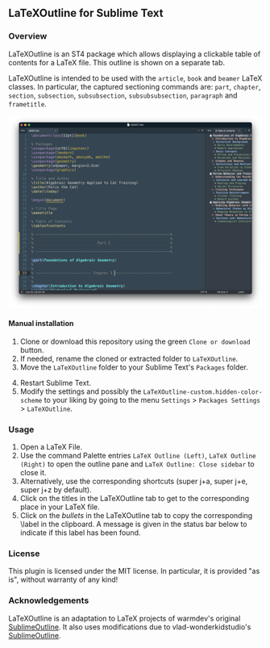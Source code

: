 ## LaTeXOutline for Sublime Text

### Overview

LaTeXOutline is an ST4 package which allows displaying a clickable table of contents for a LaTeX file. This outline is shown on a separate tab.

LaTeXOutline is intended to be used with the `article`, `book` and `beamer` LaTeX classes.
In particular, the captured sectioning commands are: `part`, `chapter`, `section`, `subsection`, `subsubsection`, `subsubsubsection`, `paragraph` and `frametitle`.

![LaTeXOutline example](./images/example.png)

#### Manual installation

1. Clone or download this repository using the green `Clone or download` button.
2. If needed, rename the cloned or extracted folder to `LaTeXOutline`. 
3. Move the `LaTeXOutline` folder to your Sublime Text's `Packages` folder. 
<!-- To find the `Packages` folder, click the menu `Settings` > `Browse Packages`. -->
4. Restart Sublime Text.
5. Modify the settings and possibly the `LaTeXOutline-custom.hidden-color-scheme` to your liking by going to the menu `Settings` > `Packages Settings`  > `LaTeXOutline`.

### Usage

1. Open a LaTeX File.
2. Use the command Palette entries `LaTeX Outline (Left)`, `LaTeX Outline (Right)` to open the outline pane and `LaTeX Outline: Close sidebar` to close it.
2. Alternatively, use the corresponding shortcuts (super j+a, super j+e, super j+z by default).
3. Click on the titles in the LaTeXOutline tab to get to the corresponding place in your LaTeX file.
3. Click on the *bullets* in the LaTeXOutline tab to copy the corresponding \label in the clipboard.
A message is given in the status bar below to indicate if this label has been found.

### License

This plugin is licensed under the MIT license. In particular, it is provided "as is", without warranty of any kind!

### Acknowledgements

LaTeXOutline is an adaptation to LaTeX projects of warmdev's original [SublimeOutline](https://github.com/warmdev/SublimeOutline). It also uses modifications due to vlad-wonderkidstudio's [SublimeOutline](https://github.com/vlad-wonderkidstudio/SublimeOutline).
